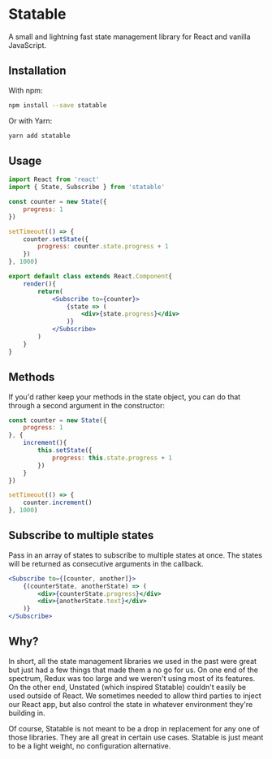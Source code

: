 # Statable

A small and lightning fast state management library for React and vanilla JavaScript.

## Installation

With npm:

```bash
npm install --save statable
```

Or with Yarn:

```bash
yarn add statable
```

## Usage

```jsx
import React from 'react'
import { State, Subscribe } from 'statable'

const counter = new State({
	progress: 1
})

setTimeout(() => {
	counter.setState({
		progress: counter.state.progress + 1
	})
}, 1000)

export default class extends React.Component{
	render(){
		return(
			<Subscribe to={counter}>
				{state => (
					<div>{state.progress}</div>
				)}
			</Subscribe>
		)
	}
}
```

## Methods

If you'd rather keep your methods in the state object, you can do that through a second argument in the constructor:

```javascript
const counter = new State({
	progress: 1
}, {
	increment(){
		this.setState({
			progress: this.state.progress + 1
		})
	}
})

setTimeout(() => {
	counter.increment()
}, 1000)
```

## Subscribe to multiple states

Pass in an array of states to subscribe to multiple states at once. The states will be returned as consecutive arguments in the callback.

```jsx
<Subscribe to={[counter, another]}>
	{(counterState, anotherState) => (
		<div>{counterState.progress}</div>
		<div>{anotherState.text}</div>
	)}
</Subscribe>
```

## Why?

In short, all the state management libraries we used in the past were great but just had a few things that made them a no go for us. On one end of the spectrum, Redux was too large and we weren't using most of its features. On the other end, Unstated (which inspired Statable) couldn't easily be used outside of React. We sometimes needed to allow third parties to inject our React app, but also control the state in whatever environment they're building in.

Of course, Statable is not meant to be a drop in replacement for any one of those libraries. They are all great in certain use cases. Statable is just meant to be a light weight, no configuration alternative.